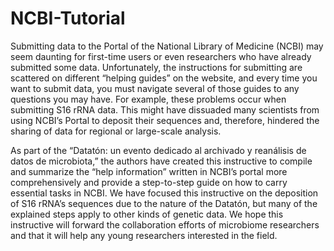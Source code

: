 # NCBI-Tutorial
Submitting data to the Portal of the National Library of Medicine (NCBI) may seem daunting for first-time users or even researchers who have already submitted some data. Unfortunately, the instructions for submitting are scattered on different “helping guides” on the website, and every time you want to submit data, you must navigate several of those guides to any questions you may have. For example, these problems occur when submitting S16 rRNA data. This might have dissuaded many scientists from using NCBI’s Portal to deposit their sequences and, therefore, hindered the sharing of data for regional or large-scale analysis.

As part of the “Datatón: un evento dedicado al archivado y reanálisis de datos de microbiota,” the authors have created this instructive to compile and summarize the “help information” written in NCBI’s portal more comprehensively and provide a step-to-step guide on how to carry essential tasks in NCBI. We have focused this instructive on the deposition of S16 rRNA’s sequences due to the nature of the Datatón, but many of the explained steps apply to other kinds of genetic data. We hope this instructive will forward the collaboration efforts of microbiome researchers and that it will help any young researchers interested in the field.
